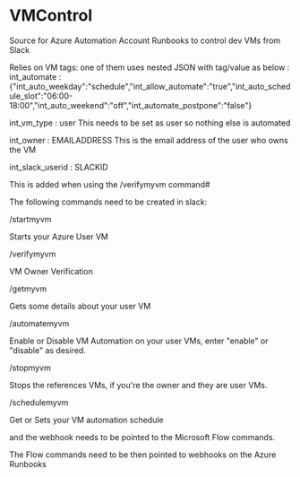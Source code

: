 # VMControl
Source for Azure Automation Account Runbooks to control dev VMs from Slack

Relies on VM tags:
one of them uses nested JSON with tag/value as below :
 int_automate : {"int_auto_weekday":"schedule","int_allow_automate":"true","int_auto_schedule_slot":"06:00-18:00","int_auto_weekend":"off","int_automate_postpone":"false"}
 
int_vm_type : user
This needs to be set as user so nothing else is automated

int_owner : EMAILADDRESS
This is the email address of the user who owns the VM

int_slack_userid : SLACKID

This is added when using the /verifymyvm command#

The following commands need to be created in slack:

/startmyvm

Starts your Azure User VM

/verifymyvm

VM Owner Verification

/getmyvm

Gets some details about your user VM

/automatemyvm

Enable or Disable VM Automation on your user VMs, enter "enable" or "disable" as desired.

/stopmyvm

Stops the references VMs, if you're the owner and they are user VMs.

/schedulemyvm

Get or Sets your VM automation schedule

and the webhook needs to be pointed to the Microsoft Flow commands.

The Flow commands need to be then pointed to webhooks on the Azure Runbooks
